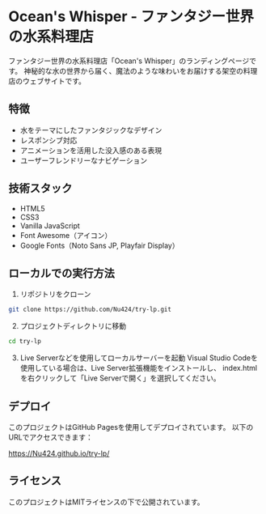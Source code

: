 # Ocean's Whisper - ファンタジー世界の水系料理店

ファンタジー世界の水系料理店「Ocean's Whisper」のランディングページです。
神秘的な水の世界から届く、魔法のような味わいをお届けする架空の料理店のウェブサイトです。

## 特徴

- 水をテーマにしたファンタジックなデザイン
- レスポンシブ対応
- アニメーションを活用した没入感のある表現
- ユーザーフレンドリーなナビゲーション

## 技術スタック

- HTML5
- CSS3
- Vanilla JavaScript
- Font Awesome（アイコン）
- Google Fonts（Noto Sans JP, Playfair Display）

## ローカルでの実行方法

1. リポジトリをクローン
```bash
git clone https://github.com/Nu424/try-lp.git
```

2. プロジェクトディレクトリに移動
```bash
cd try-lp
```

3. Live Serverなどを使用してローカルサーバーを起動
Visual Studio Codeを使用している場合は、Live Server拡張機能をインストールし、
index.htmlを右クリックして「Live Serverで開く」を選択してください。

## デプロイ

このプロジェクトはGitHub Pagesを使用してデプロイされています。
以下のURLでアクセスできます：

https://Nu424.github.io/try-lp/

## ライセンス

このプロジェクトはMITライセンスの下で公開されています。 
